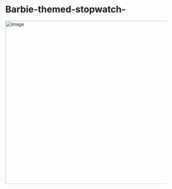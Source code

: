 # Barbie-themed-stopwatch-

<img width="511" alt="image" src="https://github.com/AishwaryaApsangi/Barbie-grwm-stopwatch-/assets/155040036/3a80678b-296a-4676-8777-539bccd46acc">


